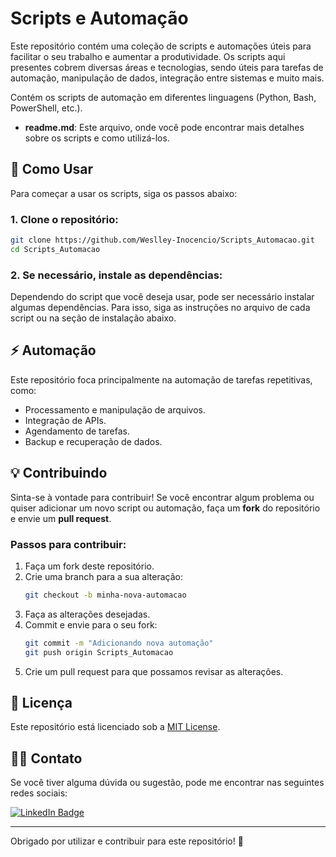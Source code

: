 # Scripts e Automação

Este repositório contém uma coleção de scripts e automações úteis para facilitar o seu trabalho e aumentar a produtividade. Os scripts aqui presentes cobrem diversas áreas e tecnologias, sendo úteis para tarefas de automação, manipulação de dados, integração entre sistemas e muito mais.


Contém os scripts de automação em diferentes linguagens (Python, Bash, PowerShell, etc.).
- **readme.md**: Este arquivo, onde você pode encontrar mais detalhes sobre os scripts e como utilizá-los.

## 🚀 Como Usar

Para começar a usar os scripts, siga os passos abaixo:

### 1. Clone o repositório:

```bash
git clone https://github.com/Weslley-Inocencio/Scripts_Automacao.git
cd Scripts_Automacao
```

### 2. Se necessário, instale as dependências:

Dependendo do script que você deseja usar, pode ser necessário instalar algumas dependências. Para isso, siga as instruções no arquivo de cada script ou na seção de instalação abaixo.

## ⚡ Automação

Este repositório foca principalmente na automação de tarefas repetitivas, como:

- Processamento e manipulação de arquivos.
- Integração de APIs.
- Agendamento de tarefas.
- Backup e recuperação de dados.

## 💡 Contribuindo

Sinta-se à vontade para contribuir! Se você encontrar algum problema ou quiser adicionar um novo script ou automação, faça um **fork** do repositório e envie um **pull request**.

### Passos para contribuir:

1. Faça um fork deste repositório.
2. Crie uma branch para a sua alteração:
    ```bash
    git checkout -b minha-nova-automacao
    ```
3. Faça as alterações desejadas.
4. Commit e envie para o seu fork:
    ```bash
    git commit -m "Adicionando nova automação"
    git push origin Scripts_Automacao
    ```
5. Crie um pull request para que possamos revisar as alterações.

## 🔄 Licença

Este repositório está licenciado sob a [MIT License](LICENSE).

## 👨‍💻 Contato

Se você tiver alguma dúvida ou sugestão, pode me encontrar nas seguintes redes sociais:

<div id="badges">
  <a href = "https://linkedin.com/in/weslley-inoc%C3%AAncio-cnse-csae-cpte-ceh-trained-830601128">
    <img src="https://img.shields.io/badge/LinkedIn-blue?style=for-the-badge&logo=linkedin&logoColor=white" alt="LinkedIn Badge"/>
  </a>
</div>

---

Obrigado por utilizar e contribuir para este repositório! 🙌
